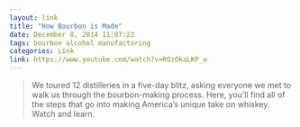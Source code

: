 ```yaml
---
layout: link
title: "How Bourbon is Made"
date: December 8, 2014 11:07:22
tags: bourbon alcohol manufactoring
categories: Link
link: https://www.youtube.com/watch?v=ROzOkaLKP_w
---
```


> We toured 12 distilleries in a five-day blitz, asking everyone we met to walk us through the bourbon-making process. Here, you’ll find all of the steps that go into making America’s unique take on whiskey. Watch and learn.